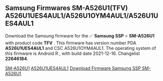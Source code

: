 <h2>Samsung Firmwares SM-A526U1(TFV) A526U1UES4AUL1/A526U1OYM4AUL1/A526U1UES4AUL1</h2>
Download the Samsung firmware for the ✅ <strong>Samsung SSP </strong> ⭐ <strong>SM-A526U1</strong> with product code <strong>TFV</strong> . This firmware has version number PDA <strong>A526U1UES4AUL1</strong> and CSC A526U1OYM4AUL1. The operating system of this firmware is Android R , with build date 2021-12-16. Changelist <strong>22646184</strong>.


[SM-A526U1](https://samfirm.shop/samsung/model/SM-A526U1)
[A526U1UES4AUL1](https://samfirm.shop/samsung/pda/A526U1UES4AUL1)
[Download Firmware Samsung SSP SM-A526U1](https://samfirm.shop/samsung/firmware/482785)
